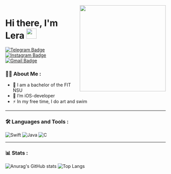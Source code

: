 <img align="right" src="https://media.giphy.com/media/v1.Y2lkPTc5MGI3NjExcW8xODB2bXAyd2FvODB5dXlkMWt3OWF3ajQ1NzVqcTR1ZWJ4ZWNxcCZlcD12MV9pbnRlcm5hbF9naWZfYnlfaWQmY3Q9Zw/JqmupuTVZYaQX5s094/giphy.gif" height=270/>

  <h1>
    Hi there, I'm Lera
    <img src="https://github.com/blackcater/blackcater/raw/main/images/Hi.gif" height="32"/>
  </h1>

  <div id="badges">
    <a href="https://t.me/leraoaoaoaoa">
      <img src="https://img.shields.io/badge/Telegram-2CA5E0?style=for-the-badge&logo=telegram&logoColor=white" alt="Telegram Badge"/>
    </a>
    <a href="https://www.instagram.com/_lerabbb_?igsh=NTc4MTIwNjQ2YQ==">
      <img src="https://img.shields.io/badge/Instagram-%23E4405F.svg?style=for-the-badge&logo=Instagram&logoColor=white" alt="Instagram Badge"/>
    </a>
    <a href="mailto:lerabubl@gmail.com">
      <img src="https://img.shields.io/badge/Gmail-D14836?style=for-the-badge&logo=gmail&logoColor=white" alt="Gmail Badge"/>
    </a>
  </div>

### :raising_hand_woman: About Me :

- 🔭 I am a bachelor of the FIT NSU 
- 🌱 I’m iOS-developer
- ⚡ In my free time, I do art and swim

---

### :hammer_and_wrench: Languages and Tools :
![Swift](https://img.shields.io/badge/swift-F54A2A?style=for-the-badge&logo=swift&logoColor=white)
![Java](https://img.shields.io/badge/java-%23ED8B00.svg?style=for-the-badge&logo=openjdk&logoColor=white)
![C](https://img.shields.io/badge/c-%2300599C.svg?style=for-the-badge&logo=c&logoColor=white)

---

### :bar_chart: Stats :

![Anurag's GitHub stats](https://github-readme-stats.vercel.app/api?username=lerabbb&show_icons=true&theme=dracula)
![Top Langs](https://github-readme-stats.vercel.app/api/top-langs/?username=lerabbb&layout=compact&theme=dracula)

